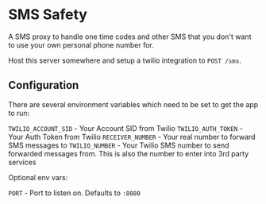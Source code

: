# SMS Safety

A SMS proxy to handle one time codes and other SMS that you don't want to use
your own personal phone number for.

Host this server somewhere and setup a twilio integration to `POST /sms`.

## Configuration

There are several environment variables which need to be set to get the app to run:

`TWILIO_ACCOUNT_SID` - Your Account SID from Twilio
`TWILIO_AUTH_TOKEN` - Your Auth Token from Twilio
`RECEIVER_NUMBER` - Your real number to forward SMS messages to
`TWILIO_NUMBER` - Your Twilio SMS number to send forwarded messages from. This is also the number to enter into 3rd party services

Optional env vars:

`PORT` - Port to listen on. Defaults to `:8080`
